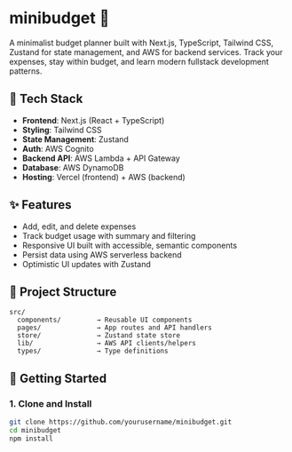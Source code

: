 # minibudget 💸

A minimalist budget planner built with Next.js, TypeScript, Tailwind CSS, Zustand for state management, and AWS for backend services. Track your expenses, stay within budget, and learn modern fullstack development patterns.

## 🔧 Tech Stack

- **Frontend**: Next.js (React + TypeScript)
- **Styling**: Tailwind CSS
- **State Management**: Zustand
- **Auth**: AWS Cognito
- **Backend API**: AWS Lambda + API Gateway
- **Database**: AWS DynamoDB
- **Hosting**: Vercel (frontend) + AWS (backend)

## ✨ Features

- Add, edit, and delete expenses
- Track budget usage with summary and filtering
- Responsive UI built with accessible, semantic components
- Persist data using AWS serverless backend
- Optimistic UI updates with Zustand

## 📁 Project Structure

```plaintext
src/
  components/         → Reusable UI components
  pages/              → App routes and API handlers
  store/              → Zustand state store
  lib/                → AWS API clients/helpers
  types/              → Type definitions
```

## 🚀 Getting Started

### 1. Clone and Install

```bash
git clone https://github.com/yourusername/minibudget.git
cd minibudget
npm install
```